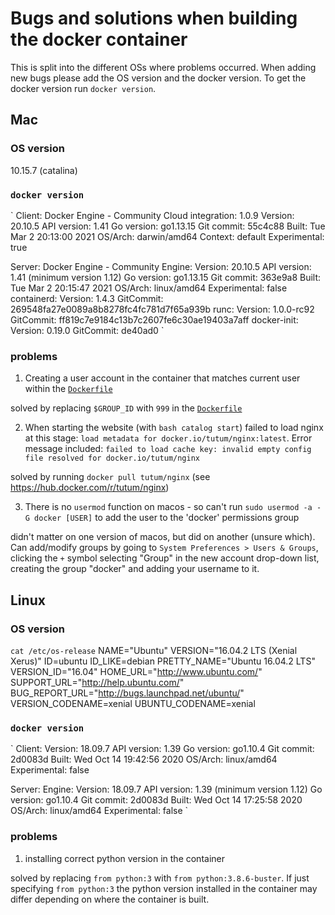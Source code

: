 # Bugs and solutions when building the docker container

This is split into the different OSs where problems occurred. When adding new bugs please add the OS version and the docker version. To get the docker version run `docker version`.

## Mac

### OS version

10.15.7 (catalina)

### `docker version`

`
Client: Docker Engine - Community
 Cloud integration: 1.0.9
 Version:           20.10.5
 API version:       1.41
 Go version:        go1.13.15
 Git commit:        55c4c88
 Built:             Tue Mar  2 20:13:00 2021
 OS/Arch:           darwin/amd64
 Context:           default
 Experimental:      true

Server: Docker Engine - Community
 Engine:
  Version:          20.10.5
  API version:      1.41 (minimum version 1.12)
  Go version:       go1.13.15
  Git commit:       363e9a8
  Built:            Tue Mar  2 20:15:47 2021
  OS/Arch:          linux/amd64
  Experimental:     false
 containerd:
  Version:          1.4.3
  GitCommit:        269548fa27e0089a8b8278fc4fc781d7f65a939b
 runc:
  Version:          1.0.0-rc92
  GitCommit:        ff819c7e9184c13b7c2607fe6c30ae19403a7aff
 docker-init:
  Version:          0.19.0
  GitCommit:        de40ad0
`

### problems

1. Creating a user account in the container that matches current user within the [`Dockerfile`](docker/Dockerfile)

solved by replacing `$GROUP_ID` with `999` in the [`Dockerfile`](docker/Dockerfile)

2. When starting the website (with `bash catalog start`) failed to load nginx at this stage: `load metadata for docker.io/tutum/nginx:latest`. Error message included: `failed to load cache key: invalid empty config file resolved for docker.io/tutum/nginx`

solved by running `docker pull tutum/nginx` (see https://hub.docker.com/r/tutum/nginx) 

3. There is no `usermod` function on macos - so can't run `sudo usermod -a -G docker [USER]` to add the user to the 'docker' permissions group

didn't matter on one version of macos, but did on another (unsure which). Can add/modify groups by going to `System Preferences > Users & Groups`, clicking the `+` symbol selecting "Group" in the new account drop-down list, creating the group "docker" and adding your username to it.

## Linux

### OS version

`cat /etc/os-release`
NAME="Ubuntu"
VERSION="16.04.2 LTS (Xenial Xerus)"
ID=ubuntu
ID_LIKE=debian
PRETTY_NAME="Ubuntu 16.04.2 LTS"
VERSION_ID="16.04"
HOME_URL="http://www.ubuntu.com/"
SUPPORT_URL="http://help.ubuntu.com/"
BUG_REPORT_URL="http://bugs.launchpad.net/ubuntu/"
VERSION_CODENAME=xenial
UBUNTU_CODENAME=xenial

### `docker version`

`
Client:
 Version:           18.09.7
 API version:       1.39
 Go version:        go1.10.4
 Git commit:        2d0083d
 Built:             Wed Oct 14 19:42:56 2020
 OS/Arch:           linux/amd64
 Experimental:      false

Server:
 Engine:
  Version:          18.09.7
  API version:      1.39 (minimum version 1.12)
  Go version:       go1.10.4
  Git commit:       2d0083d
  Built:            Wed Oct 14 17:25:58 2020
  OS/Arch:          linux/amd64
  Experimental:     false
`


### problems

1. installing correct python version in the container

solved by replacing `from python:3` with `from python:3.8.6-buster`. If just specifying `from python:3` the python version installed in the container may differ depending on where the container is built.

